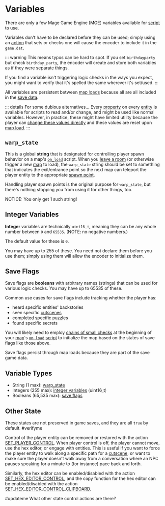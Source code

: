 # Variables

There are only a few Mage Game Engine (MGE) variables available for [script](../scripts) to use.

Variables don't have to be declared before they can be used; simply using an [action](../actions) that sets or checks one will cause the encoder to include it in the `game.dat`.

::: warning
This means typos can be hard to spot. If you set `birthdayparty` but check `birthday_party`, the encoder will create and store both variables as if they were separate things.

If you find a variable isn't triggering logic checks in the ways you expect, you might want to verify that it's spelled the same wherever it's set/used.
:::

All variables are persistent between [map loads](../maps/map_loads) because all are all included in the [save data](../scripts/save_data).

::: details For some dubious alternatives...
Every [property](../entities/entity_properties) on every [entity](../entities) is available for scripts to read and/or change, and might be used like normal variables. However, in practice, these might have limited utility because the player can [change these values directly](../hex_editor.md) and these values are reset upon [map load](../maps/map_loads).
:::

## `warp_state`

This is a global **string** that is designated for controlling player spawn behavior on a map's [`on_load`](../scripts/on_load) script. When you [leave a room](../techniques/doors) (or otherwise trigger a new [map](../maps) to load), the `warp_state` string should be set to something that indicates the exit/entrance point so the next map can teleport the player entity to the appropriate [spawn point](../techniques/spawn_points).

Handling player spawn points is the original purpose for `warp_state`, but there's nothing stopping you from using it for other things, too.

NOTICE: You only get 1 such string!

## Integer Variables

**Integer** variables are technically `uint16_t`, meaning they can be any whole number between `0` and `65535`. (NOTE: no negative numbers.)

The default value for these is `0`.

You may have up to 255 of these. You need not declare them before you use them; simply using them will allow the encoder to initialize them.

## Save Flags

Save flags are **booleans** with arbitrary names (strings) that can be used for various logic checks. You may have up to 65535 of these.

Common use cases for save flags include tracking whether the player has:

- heard specific entities' backstories
- seen specific [cutscenes](../techniques/cutscenes)
- completed specific puzzles
- found specific secrets

You will likely need to employ [chains of small checks](../techniques/chains_of_small_checks) at the beginning of your [map](../maps)'s [`on_load`](../scripts/on_load) [script](../scripts) to initialize the map based on the states of save flags like those above.

Save flags persist through map loads because they are part of the save game data.

## Variable Types

- String (1 max): [warp_state](variables#warp-state)
- Integers (255 max): [integer variables](variables.md#integer-variables) (uint16_t)
- Booleans (65,535 max): [save flags](variables.md#save-flags)

## Other State

These states are not preserved in game saves, and they are all `true` by default. #verifyme

Control of the player entity can be removed or restored with the action [SET_PLAYER_CONTROL](../actions/SET_PLAYER_CONTROL). When player control is off, the player cannot move, use the hex editor, or engage with entities. This is useful if you want to force the player entity to walk along a specific path for a [cutscene](../techniques/cutscenes), or want to make sure the player doesn't walk away from a conversation where an NPC pauses speaking for a minute to (for instance) pace back and forth.

Similarly, the hex editor can be enabled/disabled with the action [SET_HEX_EDITOR_CONTROL](../actions/SET_HEX_EDITOR_CONTROL), and the copy function for the hex editor can be enabled/disabled with the action [SET_HEX_EDITOR_CONTROL_CLIPBOARD](../actions/SET_HEX_EDITOR_CONTROL_CLIPBOARD).

#updateme What other state control actions are there?
